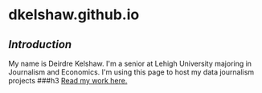 # dkelshaw.github.io
## **_Introduction_**
My name is Deirdre Kelshaw. I'm a senior at Lehigh University majoring in Journalism and Economics. I'm using this page to host my data journalism projects
###h3 [Read my work here.](https://thebrownandwhite.com/?s=deirdre+kelshaw)
